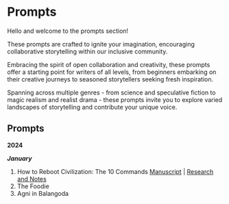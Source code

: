 # Prompts

Hello and welcome to the prompts section!

These prompts are crafted to ignite your imagination, encouraging collaborative storytelling within our inclusive community.

Embracing the spirit of open collaboration and creativity, these prompts offer a starting point for writers of all levels, from beginners embarking on their creative journeys to seasoned storytellers seeking fresh inspiration. 

Spanning across multiple genres - from science and speculative fiction to magic realism and realist drama - these prompts invite you to explore varied landscapes of storytelling and contribute your unique voice. 


## Prompts 

**2024**

***January*** 

1. How to Reboot Civilization: The 10 Commands  [Manuscript](The10Commands/The10Commands.md) | [Research and Notes](The10Commands/ResearchNotes/The10CommandsResearch.md)
2. The Foodie
3. Agni in Balangoda 
